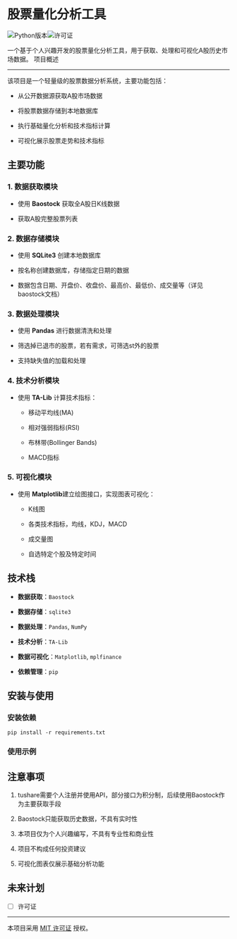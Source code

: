 股票量化分析工具
========

![Python版本](https://img.shields.io/badge/Python-3.8+-blue.svg)![许可证](https://img.shields.io/badge/License-MIT-green.svg)

一个基于个人兴趣开发的股票量化分析工具，用于获取、处理和可视化A股历史市场数据。
项目概述

-------

该项目是一个轻量级的股票数据分析系统，主要功能包括：

* 从公开数据源获取A股市场数据

* 将股票数据存储到本地数据库

* 执行基础量化分析和技术指标计算

* 可视化展示股票走势和技术指标
  
  

主要功能
-------

### 1. 数据获取模块

* 使用 ​**​Baostock​**​ 获取全A股日K线数据

* 获取A股完整股票列表
  
  

### 2. 数据存储模块

* 使用 ​**​SQLite3​**​ 创建本地数据库

* 按名称创建数据库，存储指定日期的数据

* 数据包含日期、开盘价、收盘价、最高价、最低价、成交量等（详见baostock文档）
  
  

### 3. 数据处理模块

* 使用 ​**​Pandas​**​ 进行数据清洗和处理

* 筛选掉已退市的股票，若有需求，可筛选st外的股票

* 支持缺失值的加载和处理
  
  

### 4. 技术分析模块

* 使用 ​**​TA-Lib​**​ 计算技术指标：
  
  * 移动平均线(MA)
  
  * 相对强弱指标(RSI)
  
  * 布林带(Bollinger Bands)
  
  * MACD指标
    
    

### 5. 可视化模块

* 使用 ​**​Matplotlib​**​ 建立绘图接口，实现图表可视化：
  
  * K线图
  
  * 各类技术指标，均线，KDJ，MACD
  
  * 成交量图
  
  * 自选特定个股及特定时间
    
    

技术栈
------

* ​**​数据获取​**​：`Baostock`

* ​**​数据存储​**​：`sqlite3`

* ​**​数据处理​**​：`Pandas`, `NumPy`

* ​**​技术分析​**​：`TA-Lib`

* ​**​数据可视化​**​：`Matplotlib`, `mplfinance`

* ​**​依赖管理​**​：`pip`
  
  

安装与使用
--------

### 安装依赖

`pip install -r requirements.txt`

### 使用示例



注意事项
-------

1. tushare需要个人注册并使用API，部分接口为积分制，后续使用Baostock作为主要获取手段

2. Baostock只能获取历史数据，不具有实时性

3. 本项目仅为个人兴趣编写，不具有专业性和商业性

4. 项目不构成任何投资建议

5. 可视化图表仅展示基础分析功能
   
   

未来计划
-------





* [ ] 许可证

------

本项目采用 [MIT 许可证](LICENSE) 授权。
